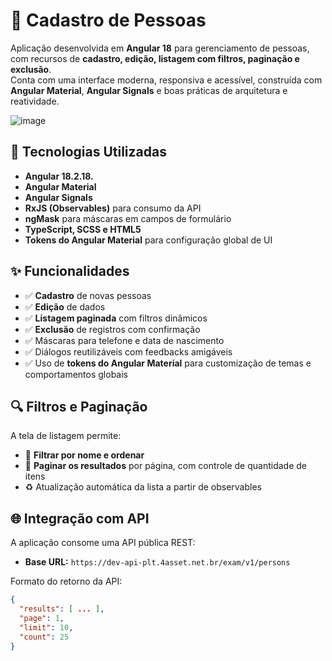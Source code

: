 # 🧾 Cadastro de Pessoas

Aplicação desenvolvida em **Angular 18** para gerenciamento de pessoas, com recursos de **cadastro, edição, listagem com filtros, paginação e exclusão**.  
Conta com uma interface moderna, responsiva e acessível, construída com **Angular Material**, **Angular Signals** e boas práticas de arquitetura e reatividade.

![image](https://github.com/user-attachments/assets/4e5007f0-7903-4070-91da-da8b761bb619)

## 🚀 Tecnologias Utilizadas

- **Angular 18.2.18.**
- **Angular Material**
- **Angular Signals**
- **RxJS (Observables)** para consumo da API
- **ngMask** para máscaras em campos de formulário
- **TypeScript, SCSS e HTML5**
- **Tokens do Angular Material** para configuração global de UI

## ✨ Funcionalidades

- ✅ **Cadastro** de novas pessoas
- ✅ **Edição** de dados
- ✅ **Listagem paginada** com filtros dinâmicos
- ✅ **Exclusão** de registros com confirmação
- ✅ Máscaras para telefone e data de nascimento
- ✅ Diálogos reutilizáveis com feedbacks amigáveis
- ✅ Uso de **tokens do Angular Material** para customização de temas e comportamentos globais

## 🔍 Filtros e Paginação

A tela de listagem permite:

- 🔎 **Filtrar por nome e ordenar**
- 📄 **Paginar os resultados** por página, com controle de quantidade de itens
- ♻️ Atualização automática da lista a partir de observables

## 🌐 Integração com API

A aplicação consome uma API pública REST:

- **Base URL:** `https://dev-api-plt.4asset.net.br/exam/v1/persons`  

Formato do retorno da API:
```json
{
  "results": [ ... ],
  "page": 1,
  "limit": 10,
  "count": 25
}
